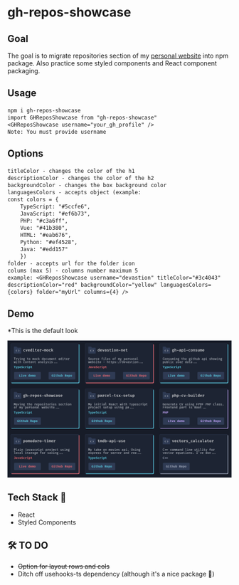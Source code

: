 # gh-repos-showcase

## Goal

The goal is to migrate repositories section of my
[personal website](https://devastion.net/) into npm package. Also practice some
styled components and React component packaging.

## Usage

```git
npm i gh-repos-showcase
import GHReposShowcase from "gh-repos-showcase"
<GHReposShowcase username="your_gh_profile" />
Note: You must provide username
```

## Options

```git
titleColor - changes the color of the h1
descriptionColor - changes the color of the h2
backgroundColor - changes the box background color
languagesColors - accepts object (example:
const colors = {
    TypeScript: "#5ccfe6",
    JavaScript: "#ef6b73",
    PHP: "#c3a6ff",
    Vue: "#41b380",
    HTML: "#eab676",
    Python: "#ef4528",
    Java: "#edd157"
    })
folder - accepts url for the folder icon
colums (max 5) - columns number maximum 5
example: <GHReposShowcase username="devastion" titleColor="#3c4043" descriptionColor="red" backgroundColor="yellow" languagesColors={colors} folder="myUrl" columns={4} />
```

## Demo

\*This is the default look

![Demo](https://raw.githubusercontent.com/devastion/gh-repos-showcase/main/demo.png)

## Tech Stack 🚀

- React
- Styled Components

## 🛠 TO DO

- ~~Option for layout rows and cols~~
- Ditch off usehooks-ts dependency (although it's a nice package 💪)
